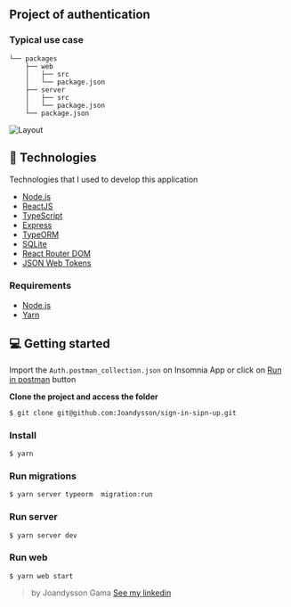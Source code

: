 ## Project of authentication

### Typical use case

``` sign-in-sign-up
└── packages
    ├── web
    │   ├── src
    │   └── package.json
    ├── server
    │   ├── src
    │   └── package.json
    └── package.json
```

<img alt="Layout" src="https://www.amazon.com/drive/v1/nodes/G_SKBaCoSp-ANDq6NhG8-w/contentRedirection?querySuffix=%3FviewBox%3D1366%2C462&ownerId=A1IWQTCCTJSP1H&cb=1603310100673">


## 🚀 Technologies

Technologies that I used to develop this application

- [Node.js](https://nodejs.org/en/)
- [ReactJS](https://reactjs.org/)
- [TypeScript](https://www.typescriptlang.org/)
- [Express](https://expressjs.com/pt-br/)
- [TypeORM](https://typeorm.io/#/)
- [SQLite](https://www.sqlite.org/)
- [React Router DOM](https://reacttraining.com/react-router/)
- [JSON Web Tokens](https://jwt.io/)

### Requirements

- [Node.js](https://nodejs.org/en/)
- [Yarn](https://classic.yarnpkg.com/)


## 💻 Getting started

Import the `Auth.postman_collection.json` on Insomnia App or click on [Run in postman](#postimanButton) button

**Clone the project and access the folder**

``` $ git clone git@github.com:Joandysson/sign-in-sipn-up.git ```


### Install

```$ yarn ```

### Run migrations

``` $ yarn server typeorm  migration:run ```

### Run server

``` $ yarn server dev ```

### Run web

``` $ yarn web start ```


> by Joandysson Gama [See my linkedin](https://www.linkedin.com/in/joandysson-gama-63360150/)